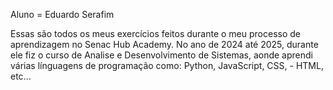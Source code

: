 Aluno = Eduardo Serafim

  Essas são todos os meus exercícios feitos durante o meu processo de aprendizagem no Senac Hub Academy. No ano de 2024 até 2025, durante ele fiz o curso de Analise e Desenvolvimento de Sistemas, aonde aprendi várias línguagens de programação como: Python, JavaScript, CSS, -
HTML, etc...

